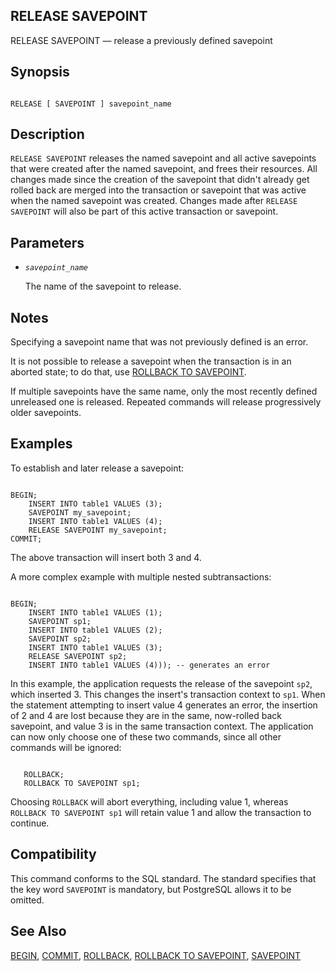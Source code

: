 ## RELEASE SAVEPOINT

RELEASE SAVEPOINT — release a previously defined savepoint

## Synopsis

```

RELEASE [ SAVEPOINT ] savepoint_name
```

## Description

`RELEASE SAVEPOINT` releases the named savepoint and all active savepoints that were created after the named savepoint, and frees their resources. All changes made since the creation of the savepoint that didn't already get rolled back are merged into the transaction or savepoint that was active when the named savepoint was created. Changes made after `RELEASE SAVEPOINT` will also be part of this active transaction or savepoint.

## Parameters

* *`savepoint_name`*

    The name of the savepoint to release.

## Notes

Specifying a savepoint name that was not previously defined is an error.

It is not possible to release a savepoint when the transaction is in an aborted state; to do that, use [ROLLBACK TO SAVEPOINT](sql-rollback-to.html "ROLLBACK TO SAVEPOINT").

If multiple savepoints have the same name, only the most recently defined unreleased one is released. Repeated commands will release progressively older savepoints.

## Examples

To establish and later release a savepoint:

```

BEGIN;
    INSERT INTO table1 VALUES (3);
    SAVEPOINT my_savepoint;
    INSERT INTO table1 VALUES (4);
    RELEASE SAVEPOINT my_savepoint;
COMMIT;
```

The above transaction will insert both 3 and 4.

A more complex example with multiple nested subtransactions:

```

BEGIN;
    INSERT INTO table1 VALUES (1);
    SAVEPOINT sp1;
    INSERT INTO table1 VALUES (2);
    SAVEPOINT sp2;
    INSERT INTO table1 VALUES (3);
    RELEASE SAVEPOINT sp2;
    INSERT INTO table1 VALUES (4))); -- generates an error
```

In this example, the application requests the release of the savepoint `sp2`, which inserted 3. This changes the insert's transaction context to `sp1`. When the statement attempting to insert value 4 generates an error, the insertion of 2 and 4 are lost because they are in the same, now-rolled back savepoint, and value 3 is in the same transaction context. The application can now only choose one of these two commands, since all other commands will be ignored:

```

   ROLLBACK;
   ROLLBACK TO SAVEPOINT sp1;
```

Choosing `ROLLBACK` will abort everything, including value 1, whereas `ROLLBACK TO SAVEPOINT sp1` will retain value 1 and allow the transaction to continue.

## Compatibility

This command conforms to the SQL standard. The standard specifies that the key word `SAVEPOINT` is mandatory, but PostgreSQL allows it to be omitted.

## See Also

[BEGIN](sql-begin.html "BEGIN"), [COMMIT](sql-commit.html "COMMIT"), [ROLLBACK](sql-rollback.html "ROLLBACK"), [ROLLBACK TO SAVEPOINT](sql-rollback-to.html "ROLLBACK TO SAVEPOINT"), [SAVEPOINT](sql-savepoint.html "SAVEPOINT")